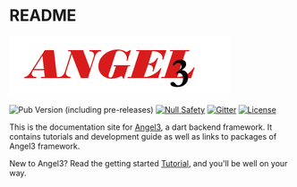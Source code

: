 # README

[![Angel 3 Framework](./logo3.png)](https://github.com/dukefirehawk/angel)

<!--- (https://angel-dart.dev) -->
![Pub Version (including pre-releases)](https://img.shields.io/pub/v/angel3_framework?include_prereleases)
[![Null Safety](https://img.shields.io/badge/null-safety-brightgreen)](https://dart.dev/null-safety)
[![Gitter](https://img.shields.io/gitter/room/nwjs/nw.js.svg)](https://gitter.im/angel_dart/discussion)
[![License](https://img.shields.io/github/license/dukefirehawk/angel)](https://github.com/dukefirehawk/angel/LICENSE)

This is the documentation site for [Angel3](https://github.com/dukefirehawk/angel), a dart backend framework. It contains tutorials and development guide as well as links to packages of Angel3 framework.

New to Angel3? Read the getting started [Tutorial](https://angel3-docs.dukefirehawk.com/tutorial/getting-started), and you'll be well on your way.
